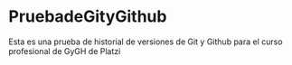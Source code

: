 # PruebadeGityGithub
Esta es una prueba de historial de versiones de Git y Github para el curso profesional de GyGH de Platzi
